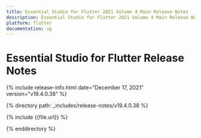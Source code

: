 ```yaml
---
title: Essential Studio for Flutter 2021 Volume 4 Main Release Notes  
description: Essential Studio for Flutter 2021 Volume 4 Main Release Notes  
platform: flutter
documentation: ug
---
```


# Essential Studio for Flutter  Release Notes  

{% include release-info.html date="December 17, 2021"  version="v19.4.0.38" %} 


{% directory path: _includes/release-notes/v19.4.0.38 %}

{% include {{file.url}} %}

{% enddirectory %}